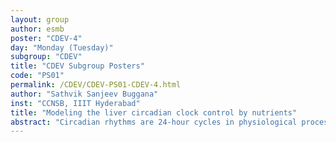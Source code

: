 ```yaml
---
layout: group
author: esmb
poster: "CDEV-4"
day: "Monday (Tuesday)"
subgroup: "CDEV"
title: "CDEV Subgroup Posters"
code: "PS01"
permalink: /CDEV/CDEV-PS01-CDEV-4.html
author: "Sathvik Sanjeev Buggana"
inst: "CCNSB, IIIT Hyderabad"
title: "Modeling the liver circadian clock control by nutrients"
abstract: "Circadian rhythms are 24-hour cycles in physiological processes. On a molecular level, the circadian clock is regulated by transcriptional/translational feedback loops. Experiments in recent years on mammalian circadian clocks have shown that external factors such as diet, nutrients and even blood gas concentrations have effects on circadian period, amplitude, and phase. Molecular players linked to these external factors have been found to regulate and be regulated by the circadian clock. In this work, we have developed a mathematical model to study the effect of high fat diet and nutrients on the liver circadian clock. The model interlinks feeding and fasting cycle and circadian clock and provide insights into the regulation by external factors."
---
```


